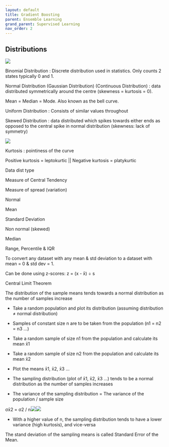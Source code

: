 ```yaml
---
layout: default
title: Gradient Boosting
parent: Ensemble Learning
grand_parent: Supervised Learning
nav_order: 2
---
```




## Distributions


![](https://lh5.googleusercontent.com/5YCExoAhnLJzY1eSMR-hlINKnL70QKv0Akt7nTsyw0vUb8U_ZcElyLGa5QGiyXXBmY__IFRQU5SE28fGmOdJ0-mGxmeui7TnaGBetcY8ei3gpk6oQ2jiydIYMIhJPAV87aaSIisU)

Binomial Distribution  : Discrete distribution used in statistics. Only counts 2 states typically 0 and 1.



Normal Distribution (Gaussian Distribution) (Continuous Distribution) : data distributed symmetrically around the centre (skewness = kurtosis = 0).

Mean = Median = Mode. Also known as the bell curve.



Uniform Distribution : Consists of similar values throughout



Skewed Distribution : data distributed which spikes towards either ends as opposed to the central spike in normal distribution (skewness: lack of symmetry)

![](https://lh5.googleusercontent.com/xSFebQ4fS5oGd-c7NFnD8MeJWI_SmDj1xWIb9W4nA4MT84shpU9azJ2774EmUKOwVHlRF6fFTSDB5uJCku-4JM3MPPANVczNIOP5YRYr2ZIbvz3_ho73uAedH1I8ET_xewbYOjLZ)

Kurtosis : pointiness of the curve

Positive kurtosis = leptokurtic || Negative kurtosis = platykurtic




Data dist type

Measure of Central Tendency

Measure of spread (variation)

Normal

Mean

Standard Deviation

Non normal (skewed)

Median

Range, Percentile & IQR



To convert any dataset with any mean & std deviation to a dataset with mean = 0 & std dev = 1.

Can be done using z-scores: z = (x - x̄) ÷ s




Central Limit Theorem

The distribution of the sample means tends towards a normal distribution as the number of samples increase



-   Take a random population and plot its distribution (assuming distribution ≠ normal distribution)


-   Samples of constant size n are to be taken from the population (n1 = n2 = n3 …)

-   Take a random sample of size n1 from the population and calculate its mean x̄1

-   Take a random sample of size n2 from the population and calculate its mean x̄2

-   Plot the means x̄1, x̄2, x̄3 …

-   The sampling distribution (plot of x̄1, x̄2, x̄3 …) tends to be a normal distribution as the number of samples increases

-   The variance of the sampling distribution = The variance of the population / sample size


σx̄2 = σ2 / n![](https://lh3.googleusercontent.com/eH7u73SOU6FMMOTbdRfx2JqdESutPfl8ClVYTkk4KLO5_Aq5fP0QvVd4ViWDEZ6rqpIZehKkfa4kAwbN_aM5WnLRPl8N0odC1372kNU5_TokNNaLnHQHOp4pXQbQ1TkjAFpyph8l)![](https://lh3.googleusercontent.com/lIGbfcym_m1t1UMDYmKHJTwxDaBdlKUecB6o0RQ5amQ0lT6VuJAnDjJAoB-SaFQNssE9aPRHJw7_Qt4DgMOsjYfzuhFa3uqiKK5WVLlbcRckudz90njAj4JM0t7E1HY1RSrp8PeN)

-   With a higher value of n, the sampling distribution tends to have a lower variance (high kurtosis), and vice-versa


The stand deviation of the sampling means is called Standard Error of the Mean.

